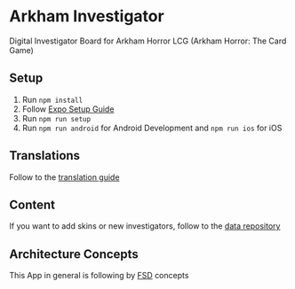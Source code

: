 # Arkham Investigator

Digital Investigator Board for Arkham Horror LCG (Arkham Horror: The Card Game)

## Setup

1. Run `npm install`
2. Follow [Expo Setup Guide](https://docs.expo.dev/get-started/set-up-your-environment/)
3. Run `npm run setup`
4. Run `npm run android` for Android Development and `npm run ios` for iOS

## Translations

Follow to the [translation guide](./docs/translation/README.md)

## Content

If you want to add skins or new investigators, follow to the [data repository](https://github.com/neizerth/ArkhamInvestigatorData)

## Architecture Concepts

This App in general is following by [FSD](https://github.com/feature-sliced) concepts